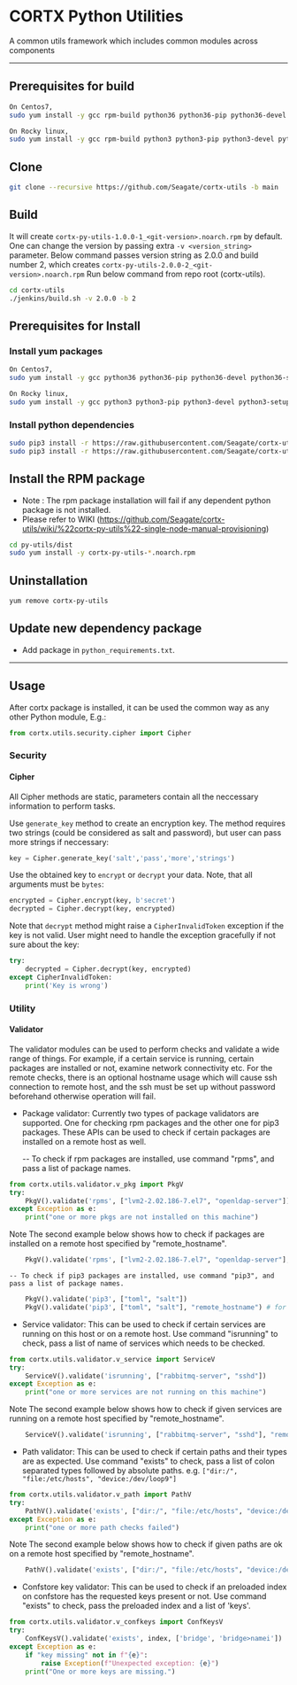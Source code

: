 <!--
CORTX-Py-Utils: CORTX Python common library.
Copyright (c) 2021 Seagate Technology LLC and/or its Affiliates
This program is free software: you can redistribute it and/or modify
it under the terms of the GNU Affero General Public License as published
by the Free Software Foundation, either version 3 of the License, or
(at your option) any later version.
This program is distributed in the hope that it will be useful,
but WITHOUT ANY WARRANTY; without even the implied warranty of
MERCHANTABILITY or FITNESS FOR A PARTICULAR PURPOSE. See the
GNU Affero General Public License for more details.
You should have received a copy of the GNU Affero General Public License
along with this program. If not, see <https://www.gnu.org/licenses/>.
For any questions about this software or licensing,
please email opensource@seagate.com or cortx-questions@seagate.com.
-->
# CORTX Python Utilities

A common utils framework which includes common modules across components

<hr>

## Prerequisites for build
```bash
On Centos7,
sudo yum install -y gcc rpm-build python36 python36-pip python36-devel python36-setuptools openssl-devel libffi-devel python36-dbus

On Rocky linux,
sudo yum install -y gcc rpm-build python3 python3-pip python3-devel python3-setuptools openssl-devel libffi-devel python3-dbus
```

## Clone
```bash
git clone --recursive https://github.com/Seagate/cortx-utils -b main
```

## Build

It will create `cortx-py-utils-1.0.0-1_<git-version>.noarch.rpm` by default. One can change the version by passing extra `-v <version_string>` parameter.
Below command passes version string as 2.0.0 and build number 2, which creates `cortx-py-utils-2.0.0-2_<git-version>.noarch.rpm`
Run below command from repo root (cortx-utils).
```bash
cd cortx-utils
./jenkins/build.sh -v 2.0.0 -b 2
```

## Prerequisites for Install

### Install yum packages
```bash
On Centos7,
sudo yum install -y gcc python36 python36-pip python36-devel python36-setuptools openssl-devel libffi-devel python36-dbus

On Rocky linux,
sudo yum install -y gcc python3 python3-pip python3-devel python3-setuptools openssl-devel libffi-devel python3-dbus
```

### Install python dependencies

```bash
sudo pip3 install -r https://raw.githubusercontent.com/Seagate/cortx-utils/main/py-utils/python_requirements.txt
sudo pip3 install -r https://raw.githubusercontent.com/Seagate/cortx-utils/main/py-utils/python_requirements.ext.txt
```

## Install the RPM package

-   Note : The rpm package installation will fail if any dependent python package is not installed.
-   Please refer to WIKI (https://github.com/Seagate/cortx-utils/wiki/%22cortx-py-utils%22-single-node-manual-provisioning)

```bash
cd py-utils/dist
sudo yum install -y cortx-py-utils-*.noarch.rpm
```

## Uninstallation

```bash
yum remove cortx-py-utils
```

## Update new dependency package

- Add package in `python_requirements.txt`.

<hr>

## Usage
After cortx package is installed, it can be used the common way as any other Python module, E.g.:
```python
from cortx.utils.security.cipher import Cipher
```
### Security
#### Cipher
All Cipher methods are static, parameters contain all the neccessary information to perform tasks.

Use `generate_key` method to create an encryption key. The method requires two strings (could be considered
as salt and password), but user can pass more strings if neccessary:
```python
key = Cipher.generate_key('salt','pass','more','strings')
```
Use the obtained key to `encrypt` or `decrypt` your data. Note, that all arguments must be `bytes`:
```python
encrypted = Cipher.encrypt(key, b'secret')
decrypted = Cipher.decrypt(key, encrypted)
```
Note that `decrypt` method might raise a `CipherInvalidToken` exception if the key is not valid.
User might need to handle the exception gracefully if not sure about the key:
```python
try:
    decrypted = Cipher.decrypt(key, encrypted)
except CipherInvalidToken:
    print('Key is wrong')
```
### Utility
#### Validator
The validator modules can be used to perform checks and validate a wide range of things. For example, if a certain service is running, certain packages are installed or not, examine network connectivity etc. For the remote checks, there is an optional hostname usage which will cause ssh connection to remote host, and the ssh must be set up without password beforehand otherwise operation will fail.

  - Package validator: Currently two types of package validators are supported. One for checking rpm packages and the other one for pip3 packages. These APIs can be used to check if certain packages are installed on a remote host as well.

    -- To check if rpm packages are installed, use command "rpms", and pass a list of package names.
```python
from cortx.utils.validator.v_pkg import PkgV
try:
	PkgV().validate('rpms', ["lvm2-2.02.186-7.el7", "openldap-server"])
except Exception as e:
	print("one or more pkgs are not installed on this machine")
```
Note The second example below shows how to check if packages are installed on a remote host specified by "remote_hostname".
```python
	PkgV().validate('rpms', ["lvm2-2.02.186-7.el7", "openldap-server"], "remote_hostname")
```
    -- To check if pip3 packages are installed, use command "pip3", and pass a list of package names.
```python
	PkgV().validate('pip3', ["toml", "salt"])
	PkgV().validate('pip3', ["toml", "salt"], "remote_hostname") # for checking remote pip3 packages
```
  - Service validator: This can be used to check if certain services are running on this host or on a remote host. Use command "isrunning" to check, pass a list of name of services which needs to be checked.
```python
from cortx.utils.validator.v_service import ServiceV
try:
	ServiceV().validate('isrunning', ["rabbitmq-server", "sshd"])
except Exception as e:
	print("one or more services are not running on this machine")
```
Note The second example below shows how to check if given services are running on a remote host specified by "remote_hostname".
```python
	ServiceV().validate('isrunning', ["rabbitmq-server", "sshd"], "remote_hostname")
```
- Path validator: This can be used to check if certain paths and their types are as expected. Use command "exists" to check, pass a list of colon separated types followed by absolute paths. e.g. `["dir:/", "file:/etc/hosts", "device:/dev/loop9"]`
```python
from cortx.utils.validator.v_path import PathV
try:
	PathV().validate('exists', ["dir:/", "file:/etc/hosts", "device:/dev/loop9"])
except Exception as e:
	print("one or more path checks failed")
```
Note The second example below shows how to check if given paths are ok on a remote host specified by "remote_hostname".
```python
	PathV().validate('exists', ["dir:/", "file:/etc/hosts", "device:/dev/loop9"], "remote_hostname")
```
- Confstore key validator: This can be used to check if an preloaded index on confstore has the requested keys present or not. Use command "exists" to check, pass the preloaded index and a list of 'keys'.
```python
from cortx.utils.validator.v_confkeys import ConfKeysV
try:
	ConfKeysV().validate('exists', index, ['bridge', 'bridge>namei'])
except Exception as e:
	if "key missing" not in f"{e}":
		raise Exception(f"Unexpected exception: {e}")
	print("One or more keys are missing.")
```

